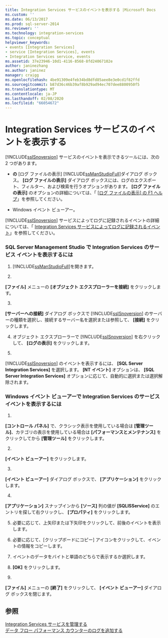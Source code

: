 ```yaml
---
title: Integration Services サービスのイベントを表示する |Microsoft Docs
ms.custom: ''
ms.date: 06/13/2017
ms.prod: sql-server-2014
ms.reviewer: ''
ms.technology: integration-services
ms.topic: conceptual
helpviewer_keywords:
- events [Integration Services]
- service [Integration Services], events
- Integration Services service, events
ms.assetid: 37e23946-10d1-4116-8568-8fd24067102e
author: janinezhang
ms.author: janinez
manager: craigg
ms.openlocfilehash: 4be91309e4feb34bd8dfd85aee8e3e0cd1f82ffd
ms.sourcegitcommit: b87d36c46b39af8b929ad94ec707dee8800950f5
ms.translationtype: MT
ms.contentlocale: ja-JP
ms.lasthandoff: 02/08/2020
ms.locfileid: "66054672"
---
```

# <a name="view-events-for-the-integration-services-service"></a>Integration Services サービスのイベントを表示する
  
  [!INCLUDE[ssISnoversion](../includes/ssisnoversion-md.md)] サービスのイベントを表示できるツールには、次の 2 つがあります。  
  
-   
  **の** [ログ ファイルの表示] [!INCLUDE[ssManStudioFull](../includes/ssmanstudiofull-md.md)]ダイアログ ボックス。 
  **[ログ ファイルの表示]** ダイアログ ボックスには、ログのエクスポート、フィルター、および検索を行うオプションがあります。 
  **[ログ ファイルの表示]** のオプションの詳細については、「 [[ログ ファイルの表示] の F1 ヘルプ](../relational-databases/logs/log-file-viewer-f1-help.md)」を参照してください。  
  
-   Windows イベント ビューアー。  
  
 
  [!INCLUDE[ssISnoversion](../includes/ssisnoversion-md.md)] サービスによってログに記録されるイベントの詳細については、「 [Integration Services サービスによってログに記録されるイベント](service/events-logged-by-the-integration-services-service.md)」を参照してください。  
  
### <a name="to-view-service-events-for-integration-services-in-sql-server-management-studio"></a>SQL Server Management Studio で Integration Services のサービス イベントを表示するには  
  
1.  [!INCLUDE[ssManStudioFull](../includes/ssmanstudiofull-md.md)]を開きます。  
  
2.  
  **[ファイル]** メニューの **[オブジェクト エクスプローラーを接続]** をクリックします。  
  
3.  
  **[サーバーへの接続]** ダイアログ ボックスで [!INCLUDE[ssISnoversion](../includes/ssisnoversion-md.md)] のサーバーの種類を選択し、接続するサーバー名を選択または参照して、 **[接続]** をクリックします。  
  
4.  オブジェクト エクスプローラーで [!INCLUDE[ssISnoversion](../includes/ssisnoversion-md.md)] を右クリックして、 **[ログの表示]** をクリックします。  
  
5.  
  [!INCLUDE[ssISnoversion](../includes/ssisnoversion-md.md)] のイベントを表示するには、 **[SQL Server Integration Services]** を選択します。 
  **[NT イベント]** オプションは、 **[SQL Server Integration Services]** オプションに応じて、自動的に選択または選択解除されます。  
  
### <a name="to-view-service-events-for-integration-services-in-windows-event-viewer"></a>Windows イベント ビューアーで Integration Services のサービス イベントを表示するには  
  
1.  
  **[コントロール パネル]** で、クラシック表示を使用している場合は **[管理ツール]**、カテゴリの表示を使用している場合は **[パフォーマンスとメンテナンス]** をクリックしてから **[管理ツール]** をクリックします。  
  
2.  
  **[イベント ビューアー]** をクリックします。  
  
3.  
  **[イベント ビューアー]** ダイアログ ボックスで、 **[アプリケーション]** をクリックします。  
  
4.  
  **[アプリケーション]** スナップインから **[ソース]** 列の値が **[SQLISService]** のエントリを探して右クリックし、 **[プロパティ]** をクリックします。  
  
5.  必要に応じて、上矢印または下矢印をクリックして、前後のイベントを表示します。  
  
6.  必要に応じて、[クリップボードにコピー] アイコンをクリックして、イベントの情報をコピーします。  
  
7.  イベントのデータをバイトと単語のどちらで表示するか選択します。  
  
8.  **[OK]** をクリックします。  
  
9. 
  **[ファイル]** メニューの **[終了]** をクリックして、 **[イベント ビューアー]** ダイアログ ボックスを閉じます。  
  
## <a name="see-also"></a>参照  
 [Integration Services サービスを管理する](../../2014/integration-services/manage-the-integration-services-service.md)   
 [データ フロー パフォーマンス カウンターのログを追加する](performance/performance-counters.md)  
  
  
